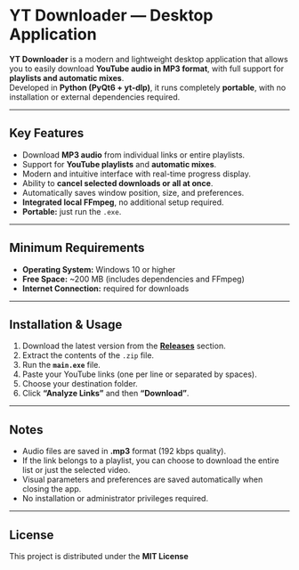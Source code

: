 # YT Downloader — Desktop Application

**YT Downloader** is a modern and lightweight desktop application that allows you to easily download **YouTube audio in MP3 format**, with full support for **playlists and automatic mixes**.  
Developed in **Python (PyQt6 + yt-dlp)**, it runs completely **portable**, with no installation or external dependencies required.

---

## Key Features

- Download **MP3 audio** from individual links or entire playlists.  
- Support for **YouTube playlists** and **automatic mixes**.  
- Modern and intuitive interface with real-time progress display.  
- Ability to **cancel selected downloads or all at once**.  
- Automatically saves window position, size, and preferences.  
- **Integrated local FFmpeg**, no additional setup required.  
- **Portable:** just run the `.exe`.

---

## Minimum Requirements

- **Operating System:** Windows 10 or higher  
- **Free Space:** ~200 MB (includes dependencies and FFmpeg)  
- **Internet Connection:** required for downloads

---

## Installation & Usage

1. Download the latest version from the **[Releases](../../releases)** section.  
2. Extract the contents of the `.zip` file.  
3. Run the **`main.exe`** file.  
4. Paste your YouTube links (one per line or separated by spaces).  
5. Choose your destination folder.  
6. Click **“Analyze Links”** and then **“Download”**.

---

## Notes

- Audio files are saved in **.mp3** format (192 kbps quality).  
- If the link belongs to a playlist, you can choose to download the entire list or just the selected video.  
- Visual parameters and preferences are saved automatically when closing the app.  
- No installation or administrator privileges required.

---

## License

This project is distributed under the **MIT License**
